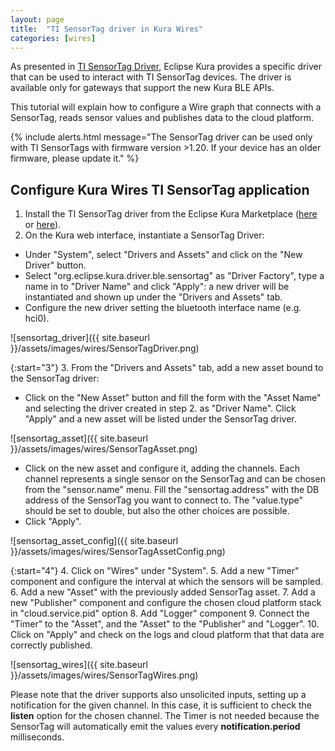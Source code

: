 ```yaml
---
layout: page
title:  "TI SensorTag driver in Kura Wires"
categories: [wires]
---
```


As presented in [TI SensorTag Driver](/kura/devices/sensortag-driver.html), Eclipse Kura provides a specific driver that can be used to interact with TI SensorTag devices. The driver is available only for gateways that support the new Kura BLE APIs.

This tutorial will explain how to configure a Wire graph that connects with a SensorTag, reads sensor values and publishes data to the cloud platform.

{% include alerts.html message="The SensorTag driver can be used only with TI SensorTags with firmware version >1.20. If your device has an older firmware, please update it." %}

## Configure Kura Wires TI SensorTag application

1. Install the TI SensorTag driver from the Eclipse Kura Marketplace ([here](https://marketplace.eclipse.org/content/ti-sensortag-driver-eclipse-kura-3xy) or [here](https://marketplace.eclipse.org/content/ti-sensortag-driver-eclipse-kura-3xy)).
2. On the Kura web interface, instantiate a SensorTag Driver:
  * Under "System", select "Drivers and Assets" and click on the "New Driver" button.
  * Select "org.eclipse.kura.driver.ble.sensortag" as "Driver Factory", type a name in to "Driver Name" and click "Apply": a new driver will be instantiated and shown up under the "Drivers and Assets" tab.
  * Configure the new driver setting the bluetooth interface name (e.g. hci0).

![sensortag_driver]({{ site.baseurl }}/assets/images/wires/SensorTagDriver.png)

{:start="3"}
3. From the "Drivers and Assets" tab, add a new asset bound to the SensorTag driver:
  * Click on the "New Asset" button and fill the form with the "Asset Name" and selecting the driver created in step 2. as "Driver Name". Click "Apply" and a new asset will be listed under the SensorTag driver.

  ![sensortag_asset]({{ site.baseurl }}/assets/images/wires/SensorTagAsset.png)

  * Click on the new asset and configure it, adding the channels. Each channel represents a single sensor on the SensorTag and can be chosen from the "sensor.name" menu. Fill the "sensortag.address" with the DB address of the SensorTag you want to connect to. The "value.type" should be set to double, but also the other choices are possible.
  * Click "Apply".

  ![sensortag_asset_config]({{ site.baseurl }}/assets/images/wires/SensorTagAssetConfig.png)

{:start="4"}
4. Click on "Wires" under "System".
5. Add a new "Timer" component and configure the interval at which the sensors will be sampled.
6. Add a new "Asset" with the previously added SensorTag asset.
7. Add a new "Publisher" component and configure the chosen cloud platform stack in "cloud.service.pid" option
8. Add "Logger" component
9. Connect the "Timer" to the "Asset", and the "Asset" to the "Publisher" and "Logger".
10. Click on "Apply" and check on the logs and cloud platform that that data are correctly published.

![sensortag_wires]({{ site.baseurl }}/assets/images/wires/SensorTagWires.png)

Please note that the driver supports also unsolicited inputs, setting up a notification for the given channel. In this case, it is sufficient to check the **listen** option for the chosen channel. The Timer is not needed because the SensorTag will automatically emit the values every **notification.period** milliseconds.

